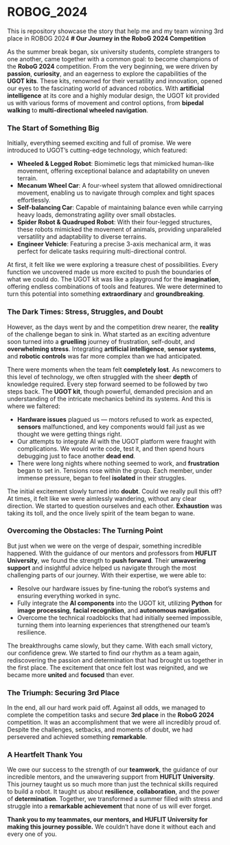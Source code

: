 # ROBOG_2024
This is repository showcase the story that help me and my team winning 3rd place in ROBOG 2024
**# Our Journey in the RoboG 2024 Competition**

As the summer break began, six university students, complete strangers to one another, came together with a common goal: to become champions of the **RoboG 2024** competition. From the very beginning, we were driven by **passion**, **curiosity**, and an eagerness to explore the capabilities of the **UGOT kits**. These kits, renowned for their versatility and innovation, opened our eyes to the fascinating world of advanced robotics. With **artificial intelligence** at its core and a highly modular design, the UGOT kit provided us with various forms of movement and control options, from **bipedal walking** to **multi-directional wheeled navigation**.

### **The Start of Something Big**

Initially, everything seemed exciting and full of promise. We were introduced to UGOT’s cutting-edge technology, which featured:

- **Wheeled & Legged Robot**: Biomimetic legs that mimicked human-like movement, offering exceptional balance and adaptability on uneven terrain.
- **Mecanum Wheel Car**: A four-wheel system that allowed omnidirectional movement, enabling us to navigate through complex and tight spaces effortlessly.
- **Self-balancing Car**: Capable of maintaining balance even while carrying heavy loads, demonstrating agility over small obstacles.
- **Spider Robot & Quadruped Robot**: With their four-legged structures, these robots mimicked the movement of animals, providing unparalleled versatility and adaptability to diverse terrains.
- **Engineer Vehicle**: Featuring a precise 3-axis mechanical arm, it was perfect for delicate tasks requiring multi-directional control.

At first, it felt like we were exploring a treasure chest of possibilities. Every function we uncovered made us more excited to push the boundaries of what we could do. The UGOT kit was like a playground for the **imagination**, offering endless combinations of tools and features. We were determined to turn this potential into something **extraordinary** and **groundbreaking**.

### **The Dark Times: Stress, Struggles, and Doubt**

However, as the days went by and the competition drew nearer, the **reality** of the challenge began to sink in. What started as an exciting adventure soon turned into a **gruelling** journey of frustration, self-doubt, and **overwhelming stress**. Integrating **artificial intelligence**, **sensor systems**, and **robotic controls** was far more complex than we had anticipated.

There were moments when the team felt **completely lost**. As newcomers to this level of technology, we often struggled with the sheer **depth** of knowledge required. Every step forward seemed to be followed by two steps back. The **UGOT kit**, though powerful, demanded precision and an understanding of the intricate mechanics behind its systems. And this is where we faltered:

- **Hardware issues** plagued us — motors refused to work as expected, **sensors** malfunctioned, and key components would fail just as we thought we were getting things right.
- Our attempts to integrate AI with the UGOT platform were fraught with complications. We would write code, test it, and then spend hours debugging just to face another **dead end**.
- There were long nights where nothing seemed to work, and **frustration** began to set in. Tensions rose within the group. Each member, under immense pressure, began to feel **isolated** in their struggles.

The initial excitement slowly turned into **doubt**. Could we really pull this off? At times, it felt like we were aimlessly wandering, without any clear direction. We started to question ourselves and each other. **Exhaustion** was taking its toll, and the once lively spirit of the team began to wane.

### **Overcoming the Obstacles: The Turning Point**

But just when we were on the verge of despair, something incredible happened. With the guidance of our mentors and professors from **HUFLIT University**, we found the strength to **push forward**. Their **unwavering support** and insightful advice helped us navigate through the most challenging parts of our journey. With their expertise, we were able to:

- Resolve our hardware issues by fine-tuning the robot’s systems and ensuring everything worked in sync.
- Fully integrate the **AI components** into the UGOT kit, utilizing **Python** for **image processing**, **facial recognition**, and **autonomous navigation**.
- Overcome the technical roadblocks that had initially seemed impossible, turning them into learning experiences that strengthened our team’s resilience.

The breakthroughs came slowly, but they came. With each small victory, our confidence grew. We started to find our rhythm as a team again, rediscovering the passion and determination that had brought us together in the first place. The excitement that once felt lost was reignited, and we became more **united** and **focused** than ever.

### **The Triumph: Securing 3rd Place**

In the end, all our hard work paid off. Against all odds, we managed to complete the competition tasks and secure **3rd place** in the **RoboG 2024** competition. It was an accomplishment that we were all incredibly proud of. Despite the challenges, setbacks, and moments of doubt, we had persevered and achieved something **remarkable**.

### **A Heartfelt Thank You**

We owe our success to the strength of our **teamwork**, the guidance of our incredible mentors, and the unwavering support from **HUFLIT University**. This journey taught us so much more than just the technical skills required to build a robot. It taught us about **resilience**, **collaboration**, and the power of **determination**. Together, we transformed a summer filled with stress and struggle into a **remarkable achievement** that none of us will ever forget.

**Thank you to my teammates, our mentors, and HUFLIT University for making this journey possible.** We couldn’t have done it without each and every one of you.
